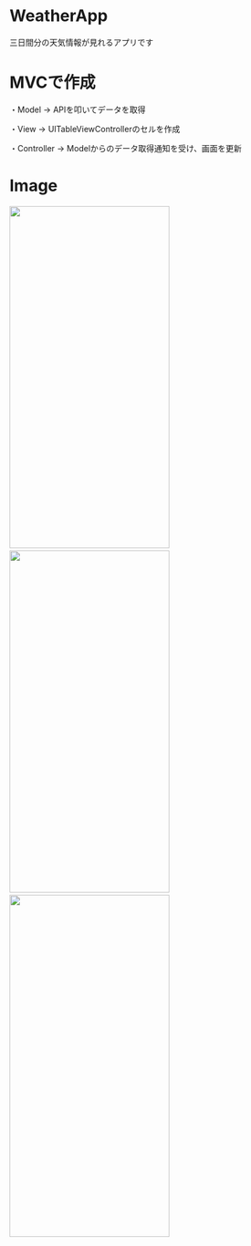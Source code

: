 # WeatherApp
三日間分の天気情報が見れるアプリです


# MVCで作成
・Model ->
APIを叩いてデータを取得

・View ->
UITableViewControllerのセルを作成

・Controller ->
Modelからのデータ取得通知を受け、画面を更新

# Image

<img src="https://user-images.githubusercontent.com/33933366/151775506-4eabba44-d608-4e24-b34e-c76bed4c21b0.png" width="280" height="600">　　<img src="https://user-images.githubusercontent.com/33933366/151775583-de7adc48-6c86-4f05-b7e5-8052e7df3f93.png" width="280" height="600">　　<img src="https://user-images.githubusercontent.com/33933366/151647193-373e475a-8a8c-44b0-8d12-4c5994378187.png" width="280" height="600">
